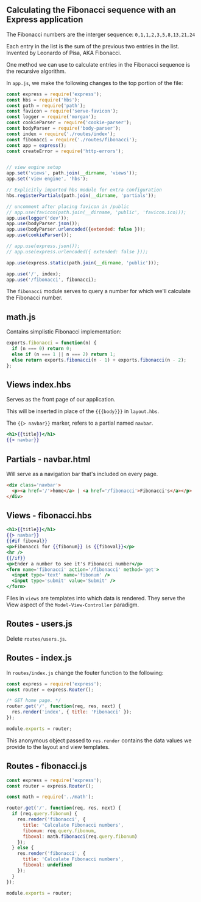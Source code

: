 ## Calculating the Fibonacci sequence with an Express application

The Fibonacci numbers are the interger sequence: `0,1,1,2,3,5,8,13,21,24`

Each entry in the list is the sum of the previous two entries in the list. Invented by Leonardo of Pisa, AKA Fibonacci. 

One method we can use to calculate entries in the Fibonacci sequence is the recursive algorithm.

In `app.js`, we make the following changes to the top portion of the file:

```js
const express = require('express');
const hbs = require('hbs');
const path = require('path');
const favicon = require('serve-favicon');
const logger = require('morgan');
const cookieParser = require('cookie-parser');
const bodyParser = require('body-parser');
const index = require('./routes/index');
const fibonacci = require('./routes/fibonacci');
const app = express();
const createError = require('http-errors');


// view engine setup
app.set('views', path.join(__dirname, 'views'));
app.set('view engine', 'hbs');

// Explicitly imported hbs module for extra configuration
hbs.registerPartials(path.join(__dirname, 'partials'));

// uncomment after placing favicon in /public
// app.use(favicon(path.join(__dirname, 'public', 'favicon.ico)));
app.use(logger('dev'));
app.use(bodyParser.json());
app.use(bodyParser.urlencoded({extended: false }));
app.use(cookieParser());

// app.use(express.json());
// app.use(express.urlencoded({ extended: false }));

app.use(express.static(path.join(__dirname, 'public')));

app.use('/', index);
app.use('/fibonacci', fibonacci);
```

The `fibonacci` module serves to query a number for which we'll calculate the Fibonacci number.

## math.js

Contains simplistic Fibonacci implementation:
```js
exports.fibonacci = function(n) {
  if (n === 0) return 0;
  else if (n === 1 || n === 2) return 1;
  else return exports.fibonacci(n - 1) + exports.fibonacci(n - 2);
};
```
## Views index.hbs

Serves as the front page of our application.

This will be inserted in place of the `{{{body}}}` in `layout.hbs`.

The `{{> navbar}}` marker, refers to a partial named `navbar`. 
```hbs
<h1>{{title}}</h1>
{{> navbar}}
```

## Partials - navbar.html

Will serve as a navigation bar that's included on every page.

```html
<div class='navbar'>
  <p><a href='/'>home</a> | <a href='/fibonacci'>Fibonacci's</a></p>
</div>
```

## Views - fibonacci.hbs

```hbs
<h1>{{title}}</h1>
{{> navbar}}
{{#if fiboval}}
<p>Fibonacci for {{fibonum}} is {{fiboval}}</p>
<hr />
{{/if}}
<p>Ender a number to see it's Fibonacci number</p>
<form name='fibonacci' action='/fibonacci' method='get'>
  <input type='text' name='fibonum' />
  <input type='submit' value='Submit' />
</form>
```

Files in `views` are templates into which data is rendered. They serve the View aspect of the `Model-View-Controller` paradigm.

## Routes - users.js

Delete `routes/users.js`.

## Routes - index.js

In `routes/index.js` change the fouter function to the following:

```js
const express = require('express');
const router = express.Router();

/* GET home page. */
router.get('/', function(req, res, next) {
  res.render('index', { title: 'Fibonacci' });
});

module.exports = router;

```

This anonymous object passed to `res.render` contains the data values we provide to the layout and view templates.


## Routes - fibonacci.js

```js
const express = require('express');
const router = express.Router();

const math = require('../math');

router.get('/', function(req, res, next) {
  if (req.query.fibonum) {
    res.render('fibonacci', {
      title: 'Calculate Fibonacci numbers',
      fibonum: req.query.fibonum,
      fiboval: math.fibonacci(req.query.fibonum)
    });
  } else {
    res.render('fibonacci', {
      title: 'Calculate Fibonacci numbers',
      fiboval: undefined
    });
  }
});

module.exports = router;
```


